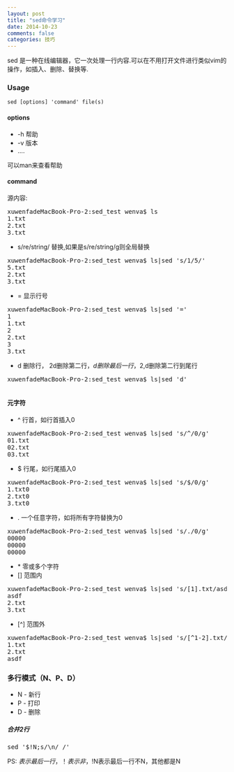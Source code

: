 ```yaml
---
layout: post
title: "sed命令学习"
date: 2014-10-23
comments: false
categories: 技巧
---
```

sed 是一种在线编辑器，它一次处理一行内容.可以在不用打开文件进行类似vim的操作，如插入、删除、替换等.

### Usage
	sed [options] 'command' file(s) 
	
#### options
* -h 帮助
* -v 版本
* ....

可以man来查看帮助

#### command
源内容:
<pre>
xuwenfadeMacBook-Pro-2:sed_test wenva$ ls
1.txt
2.txt
3.txt
</pre>

* s/re/string/ 替换,如果是s/re/string/g则全局替换
<pre>
xuwenfadeMacBook-Pro-2:sed_test wenva$ ls|sed 's/1/5/'
5.txt
2.txt
3.txt
</pre>
* = 显示行号
<pre>
xuwenfadeMacBook-Pro-2:sed_test wenva$ ls|sed '='
1
1.txt
2
2.txt
3
3.txt
</pre>
* d 删除行， 2d删除第二行，$d删除最后一行，2,$d删除第二行到尾行
<pre>
xuwenfadeMacBook-Pro-2:sed_test wenva$ ls|sed 'd'

</pre>

#### 元字符
* ^ 行首，如行首插入0
<pre>
xuwenfadeMacBook-Pro-2:sed_test wenva$ ls|sed 's/^/0/g'
01.txt
02.txt
03.txt
</pre>
* $ 行尾，如行尾插入0
<pre>
xuwenfadeMacBook-Pro-2:sed_test wenva$ ls|sed 's/$/0/g'
1.txt0
2.txt0
3.txt0
</pre>
* . 一个任意字符，如将所有字符替换为0
<pre>
xuwenfadeMacBook-Pro-2:sed_test wenva$ ls|sed 's/./0/g'
00000
00000
00000
</pre>
* \* 零或多个字符 
* [] 范围内
<pre>
xuwenfadeMacBook-Pro-2:sed_test wenva$ ls|sed 's/[1].txt/asdf/g'
asdf
2.txt
3.txt
</pre>
* [^] 范围外
<pre>
xuwenfadeMacBook-Pro-2:sed_test wenva$ ls|sed 's/[^1-2].txt/asdf/g'
1.txt
2.txt
asdf
</pre>

### 多行模式（N、P、D）
* N - 新行
* P - 打印
* D - 删除

##### 合并2行
<pre>
sed '$!N;s/\n/ /'
</pre>
PS: $表示最后一行，！表示非，$!N表示最后一行不N，其他都是N
